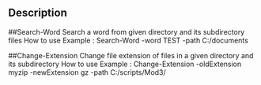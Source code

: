 ## Description
##Search-Word
Search a word from given directory and its subdirectory files
How to use
Example : Search-Word -word TEST -path C:/documents

##Change-Extension
Change file extension of files in a given directory and its subdirectory
How to use
Example : Change-Extension -oldExtension myzip -newExtension gz -path C:/scripts/Mod3/
